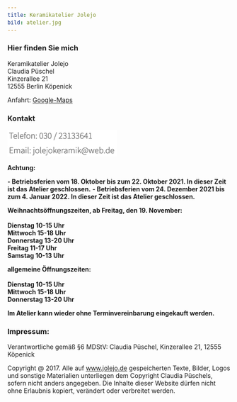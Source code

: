 ```yaml
---
title: Keramikatelier Jolejo
bild: atelier.jpg
---
```


### Hier finden Sie mich

Keramikatelier Jolejo<br>
Claudia Püschel<br>
Kinzerallee 21<br>
12555 Berlin Köpenick

Anfahrt: [Google-Maps](google_maps.html)

### Kontakt

![ein Bild](bilder/nofelet_dna_liame.jpg)

__Achtung:__ 

__- Betriebsferien vom 18. Oktober bis zum 22. Oktober 2021. In dieser Zeit ist das Atelier geschlossen.__
__- Betriebsferien vom 24. Dezember 2021 bis zum 4. Januar 2022. In dieser Zeit ist das Atelier geschlossen.__

__Weihnachtsöffnungszeiten, ab Freitag, den 19. November:__
<br> <br>
__Dienstag 10-15 Uhr__<br>
__Mittwoch 15-18 Uhr__<br>
__Donnerstag 13-20 Uhr__<br>
__Freitag 11-17 Uhr__<br>
__Samstag 10-13 Uhr__<br>

__allgemeine Öffnungszeiten:__
<br> <br>
__Dienstag 10-15 Uhr__<br>
__Mittwoch  15-18 Uhr__<br>
__Donnerstag  13-20 Uhr__<br>

__Im  Atelier kann wieder ohne Terminvereinbarung eingekauft werden.__

###  Impressum:

Verantwortliche gemäß §6 MDStV: Claudia Püschel, Kinzerallee 21, 12555 Köpenick

Copyright @ 2017. Alle auf www.jolejo.de gespeicherten Texte, Bilder, Logos und sonstige Materialien unterliegen dem Copyright Claudia Püschels, sofern nicht anders angegeben. Die Inhalte dieser Website dürfen nicht ohne Erlaubnis kopiert, verändert oder verbreitet werden.
